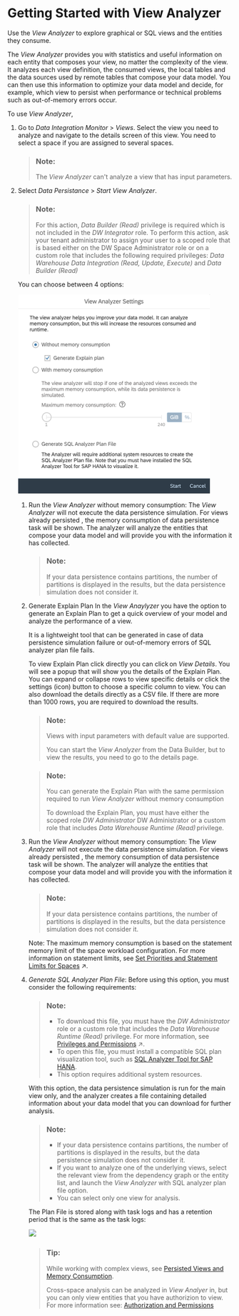 <!-- loioe0aeddba00b14be29b5e49b47001d43b -->

# Getting Started with View Analyzer

Use the *View Analyzer* to explore graphical or SQL views and the entities they consume.

The *View Analyzer* provides you with statistics and useful information on each entity that composes your view, no matter the complexity of the view. It analyzes each view definition, the consumed views, the local tables and the data sources used by remote tables that compose your data model. You can then use this information to optimize your data model and decide, for example, which view to persist when performance or technical problems such as out-of-memory errors occur.

To use *View Analyzer*,

1.  Go to *Data Integration Monitor* \> *Views*. Select the view you need to analyze and navigate to the details screen of this view. You need to select a space if you are assigned to several spaces.

    > ### Note:  
    > The *View Analyzer* can't analyze a view that has input parameters.

2.  Select *Data Persistance* \> *Start View Analyzer*.

    > ### Note:  
    > For this action, *Data Builder \(Read\)* privilege is required which is not included in the *DW Integrator* role. To perform this action, ask your tenant administrator to assign your user to a scoped role that is based either on the DW Space Administrator role or on a custom role that includes the following required privileges: *Data Warehouse Data Integration \(Read, Update, Execute\)* and *Data Builder \(Read\)*

    You can choose between 4 options:

    ![](images/View_Analyzer_explain_plan_resized_83a8b3a.png)

    1.  Run the *View Analyzer* without memory consumption: The *View Analyzer* will not execute the data persistence simulation. For views already persisted , the memory consumption of data persistence task will be shown. The analyzer will analyze the entities that compose your data model and will provide you with the information it has collected.

        > ### Note:  
        > If your data persistence contains partitions, the number of partitions is displayed in the results, but the data persistence simulation does not consider it.

    2.  Generate Explain Plan In the *View Anaylyzer* you have the option to generate an Explain Plan to get a quick overview of your model and analyze the performance of a view.

        It is a lightweight tool that can be generated in case of data persistence simulation failure or out-of-memory errors of SQL analyzer plan file fails. 

        To view Explain Plan click directly you can click on *View Details*. You will see a popup that will show you the details of the Explain Plan. You can expand or collapse rows to view specific details or click the settings \(icon\) button to choose a specific column to view. You can also download the details directly as a CSV file. If there are more than 1000 rows, you are required to download the results. 

        > ### Note:  
        > Views with input parameters with default value are supported. 
        > 
        > You can start the *View Analyzer* from the Data Builder, but to view the results, you need to go to the details page. 

        > ### Note:  
        > You can generate the Explain Plan with the same permission required to run *View Analyzer* without memory consumption
        > 
        > To download the Explain Plan, you must have either the scoped role *DW Administrator* DW Administrator or a custom role that includes *Data Warehouse Runtime \(Read\)* privilege.

    3.  Run the *View Analyzer* without memory consumption: The *View Analyzer* will not execute the data persistence simulation. For views already persisted , the memory consumption of data persistence task will be shown. The analyzer will analyze the entities that compose your data model and will provide you with the information it has collected.

        > ### Note:  
        > If your data persistence contains partitions, the number of partitions is displayed in the results, but the data persistence simulation does not consider it.

        Note: The maximum memory consumption is based on the statement memory limit of the space workload configuration. For more information on statement limits, see [Set Priorities and Statement Limits for Spaces](https://help.sap.com/viewer/935116dd7c324355803d4b85809cec97/DEV_CURRENT/en-US/d66ac1efb5054068a104c4559b72d272.html "Prioritize between spaces for resource consumption and set limits to the amount of memory and threads that a space can consume when processing statements.") :arrow_upper_right:.

    4.  *Generate SQL Analyzer Plan File*: Before using this option, you must consider the following requirements:

        > ### Note:  
        > -   To download this file, you must have the *DW Administrator* role or a custom role that includes the *Data Warehouse Runtime \(Read\)* privilege. For more information, see [Privileges and Permissions](https://help.sap.com/viewer/935116dd7c324355803d4b85809cec97/DEV_CURRENT/en-US/d7350c6823a14733a7a5727bad8371aa.html "A privilege represents a task or an area in SAP Datasphere and can be assigned to a specific role. The actions that can be performed in the area are determined by the permissions assigned to a privilege.") :arrow_upper_right:.
        > -   To open this file, you must install a compatible SQL plan visualization tool, such as [SQL Analyzer Tool for SAP HANA](https://help.sap.com/docs/hana-cloud-database/sap-hana-cloud-sap-hana-database-administration-guide/sql-analyzer?state=DRAFT&version=2024_2_QRC).
        > -   This option requires additional system resources.

        With this option, the data persistence simulation is run for the main view only, and the analyzer creates a file containing detailed information about your data model that you can download for further analysis.

        > ### Note:  
        > -   If your data persistence contains partitions, the number of partitions is displayed in the results, but the data persistence simulation does not consider it.
        > -   If you want to analyze one of the underlying views, select the relevant view from the dependency graph or the entity list, and launch the *View Analyzer* with SQL analyzer plan file option.
        > -   You can select only one view for analysis.

        The Plan File is stored along with task logs and has a retention period that is the same as the task logs:

        ![](images/PlanViz_595c8da.jpg)

        > ### Tip:  
        > While working with complex views, see [Persisted Views and Memory Consumption](persisted-views-and-memory-consumption-e3d0495.md).
        > 
        > Cross-space analysis can be analyzed in *View Analyer* in, but you can only view entities that you have authorizion to view. For more information see: [Authorization and Permissions](authorization-and-permissions-e5f9e81.md)



